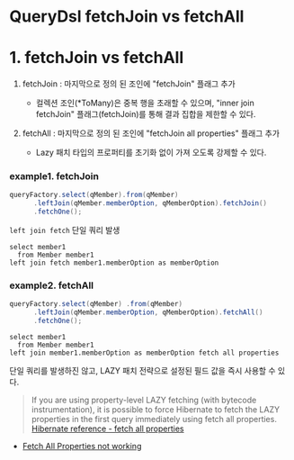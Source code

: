 # QueryDsl fetchJoin vs fetchAll

# 1. fetchJoin vs fetchAll

1. fetchJoin : 마지막으로 정의 된 조인에 "fetchJoin" 플래그 추가
    - 컬렉션 조인(*ToMany)은 중복 행을 초래할 수 있으며, "inner join fetchJoin" 플래그(fetchJoin)를 통해 결과 집합을 제한할 수 있다.
    
2. fetchAll : 마지막으로 정의 된 조인에 "fetchJoin all properties" 플래그 추가
    - Lazy 패치 타입의 프로퍼티를 초기화 없이 가져 오도록 강제할 수 있다.

### example1. fetchJoin

``` java
queryFactory.select(qMember).from(qMember)
      .leftJoin(qMember.memberOption, qMemberOption).fetchJoin()
      .fetchOne();
```
`left join fetch` 단일 쿼리 발생

``` text
select member1 
  from Member member1 
left join fetch member1.memberOption as memberOption  
```

### example2. fetchAll

``` java
queryFactory.select(qMember) .from(qMember)
      .leftJoin(qMember.memberOption, qMemberOption).fetchAll()
      .fetchOne();
```

``` text
select member1 
  from Member member1 
left join member1.memberOption as memberOption fetch all properties
```


단일 쿼리를 발생하진 않고, LAZY 패치 전략으로 설정된 필드 값을 즉시 사용할 수 있다.

>If you are using property-level LAZY fetching (with bytecode instrumentation), it is possible to force Hibernate to fetch the LAZY properties in the first query immediately using fetch all properties.
>[Hibernate reference - fetch all properties](https://docs.jboss.org/hibernate/core/3.3/reference/en/html/queryhql.html)

- [Fetch All Properties not working](https://forum.hibernate.org/viewtopic.php?p=2249643)
